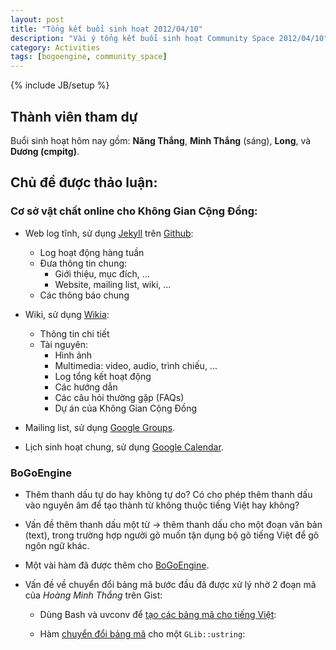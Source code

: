 ```yaml
---
layout: post
title: "Tổng kết buổi sinh hoạt 2012/04/10"
description: "Vài ý tổng kết buổi sinh hoạt Community Space 2012/04/10"
category: Activities
tags: [bogoengine, community_space]
---
```

{% include JB/setup %}

## Thành viên tham dự

Buổi sinh hoạt hôm nay gồm: **Năng Thắng**, **Minh Thắng** (sáng), **Long**,
và **Dương (cmpitg)**.

## Chủ đề được thảo luận:

### Cơ sở vật chất online cho Không Gian Cộng Đồng:

* Web log tĩnh, sử dụng [Jekyll](https://github.com/mojombo/jekyll/) trên
  [Github](https://github.com/):

  + Log hoạt động hàng tuần
  + Đưa thông tin chung:
    - Giới thiệu, mục đích, ...
    - Website, mailing list, wiki, ...
  + Các thông báo chung

* Wiki, sử dụng [Wikia](http://www.wikia.com/):

  + Thông tin chi tiết
  + Tài nguyên:
    - Hình ảnh
    - Multimedia: video, audio, trình chiếu, ...
    - Log tổng kết hoạt động
    - Các hướng dẫn
    - Các câu hỏi thường gặp (FAQs)
    - Dự án của Không Gian Cộng Đồng

* Mailing list, sử dụng
  [Google Groups](http://groups.google.com/group/khonggian-congdong).

* Lịch sinh hoạt chung, sử dụng [Google Calendar](http://bit.ly/IgUVsE).

### BoGoEngine

* Thêm thanh dấu tự do hay không tự do?  Có cho phép thêm thanh dấu vào nguyên
  âm để tạo thành từ không thuộc tiếng Việt hay không?

* Vấn đề thêm thanh dấu một từ -> thêm thanh dấu cho một đoạn văn bản (text),
  trong trường hợp người gõ muốn tận dụng bộ gõ tiếng Việt để gõ ngôn ngữ
  khác.

* Một vài hàm đã được thêm cho
  [BoGoEngine](https://github.com/CMPITG/BoGoEngine/).

* Vấn đề về chuyển đổi bảng mã bước đầu đã được xử lý nhờ 2 đoạn mã của *Hoàng
  Minh Thắng* trên Gist:

  - Dùng Bash và uvconv để [tạo các bảng mã cho tiếng
    Việt](https://gist.github.com/2348367):

    <div>
      <script src="https://gist.github.com/2348367.js"> </script>
    </div>


  - Hàm [chuyển đổi bảng mã](https://gist.github.com/2348085) cho một
    `GLib::ustring`:

    <div>
      <script src="https://gist.github.com/2348085.js"> </script>
    </div>
